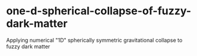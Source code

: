 # one-d-spherical-collapse-of-fuzzy-dark-matter
Applying numerical "1D" spherically symmetric gravitational collapse to fuzzy dark matter
